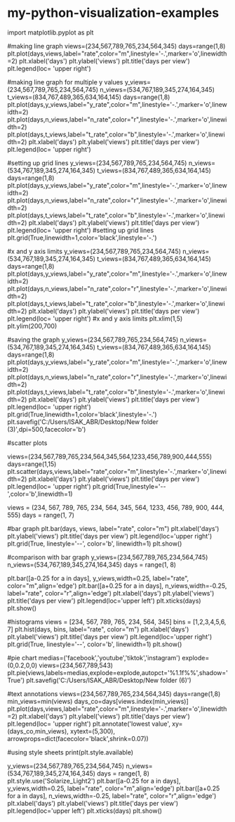 # my-python-visualization-examples
import matplotlib.pyplot as plt

#making line graph
views=(234,567,789,765,234,564,345)
days=range(1,8)
plt.plot(days,views,label="rate",color="m",linestyle='-.',marker='o',linewidth=2)
plt.xlabel('days')
plt.ylabel('views')
plt.title('days per view')
plt.legend(loc= 'upper right')

#making line graph for multiple y values
y_views=(234,567,789,765,234,564,745)
n_views=(534,767,189,345,274,164,345)
t_views=(834,767,489,365,634,164,145)
days=range(1,8)
plt.plot(days,y_views,label="y_rate",color="m",linestyle='-.',marker='o',linewidth=2)
plt.plot(days,n_views,label="n_rate",color="r",linestyle='-.',marker='o',linewidth=2)
plt.plot(days,t_views,label="t_rate",color="b",linestyle='-.',marker='o',linewidth=2)
plt.xlabel('days')
plt.ylabel('views')
plt.title('days per view')
plt.legend(loc= 'upper right')

#setting up grid lines
y_views=(234,567,789,765,234,564,745)
n_views=(534,767,189,345,274,164,345)
t_views=(834,767,489,365,634,164,145)
days=range(1,8)
plt.plot(days,y_views,label="y_rate",color="m",linestyle='-.',marker='o',linewidth=2)
plt.plot(days,n_views,label="n_rate",color="r",linestyle='-.',marker='o',linewidth=2)
plt.plot(days,t_views,label="t_rate",color="b",linestyle='-.',marker='o',linewidth=2)
plt.xlabel('days')
plt.ylabel('views')
plt.title('days per view')
plt.legend(loc= 'upper right')
#setting up grid lines
plt.grid(True,linewidth=1,color='black',linestyle='-.')

#x and y axis limits
y_views=(234,567,789,765,234,564,745)
n_views=(534,767,189,345,274,164,345)
t_views=(834,767,489,365,634,164,145)
days=range(1,8)
plt.plot(days,y_views,label="y_rate",color="m",linestyle='-.',marker='o',linewidth=2)
plt.plot(days,n_views,label="n_rate",color="r",linestyle='-.',marker='o',linewidth=2)
plt.plot(days,t_views,label="t_rate",color="b",linestyle='-.',marker='o',linewidth=2)
plt.xlabel('days')
plt.ylabel('views')
plt.title('days per view')
plt.legend(loc= 'upper right')
#x and y axis limits
plt.xlim(1,5)
plt.ylim(200,700)

#saving the graph
y_views=(234,567,789,765,234,564,745)
n_views=(534,767,189,345,274,164,345)
t_views=(834,767,489,365,634,164,145)
days=range(1,8)
plt.plot(days,y_views,label="y_rate",color="m",linestyle='-.',marker='o',linewidth=2)
plt.plot(days,n_views,label="n_rate",color="r",linestyle='-.',marker='o',linewidth=2)
plt.plot(days,t_views,label="t_rate",color="b",linestyle='-.',marker='o',linewidth=2)
plt.xlabel('days')
plt.ylabel('views')
plt.title('days per view')
plt.legend(loc= 'upper right')
plt.grid(True,linewidth=1,color='black',linestyle='-.')
plt.savefig('C:/Users/ISAK_ABR/Desktop/New folder (3)',dpi=500,facecolor='b')

#scatter plots

views=(234,567,789,765,234,564,345,564,1233,456,789,900,444,555)
days=range(1,15)
plt.scatter(days,views,label="rate",color="m",linestyle='-.',marker='o',linewidth=2)
plt.xlabel('days')
plt.ylabel('views')
plt.title('days per view')
plt.legend(loc= 'upper right')
plt.grid(True,linestyle='--',color='b',linewidth=1)

views = (234, 567, 789, 765, 234, 564, 345, 564, 1233, 456, 789, 900, 444, 555)
days = range(1, 7)

#bar graph
plt.bar(days, views, label="rate", color="m")
plt.xlabel('days')
plt.ylabel('views')
plt.title('days per view')
plt.legend(loc='upper right')
plt.grid(True, linestyle='--', color='b', linewidth=1)
plt.show()

#comparison with bar graph 
y_views=(234,567,789,765,234,564,745)
n_views=(534,767,189,345,274,164,345)
days = range(1, 8)

plt.bar([a-0.25 for a in days], y_views,width=0.25, label="rate", color="m",align='edge')
plt.bar([a+0.25 for a in days], n_views,width=-0.25, label="rate", color="r",align='edge')
plt.xlabel('days')
plt.ylabel('views')
plt.title('days per view')
plt.legend(loc='upper left')
plt.xticks(days)
plt.show()

#histograms
views = [234, 567, 789, 765, 234, 564, 345]
bins = [1,2,3,4,5,6, 7]
plt.hist(days, bins, label="rate", color="m")
plt.xlabel('days')
plt.ylabel('views')
plt.title('days per view')
plt.legend(loc='upper right')
plt.grid(True, linestyle='--', color='b', linewidth=1)
plt.show()

#pie chart
medias=('facebook','youtube','tiktok','instagram')
explode=(0,0.2,0,0)
views=(234,567,789,543)
plt.pie(views,labels=medias,explode=explode,autopct='%1.1f%%',shadow='True')
plt.savefig('C:/Users/ISAK_ABR/Desktop/New folder (6)')

#text annotations
views=(234,567,789,765,234,564,345)
days=range(1,8)
min_views=min(views)
days_co=days[views.index(min_views)]
plt.plot(days,views,label="rate",color="m",linestyle='-.',marker='o',linewidth=2)
plt.xlabel('days')
plt.ylabel('views')
plt.title('days per view')
plt.legend(loc= 'upper right')
plt.annotate('lowest value',
            xy=(days_co,min_views),
            xytext=(5,300),
            arrowprops=dict(facecolor='black',shrink=0.07))

#using style sheets
print(plt.style.available)

y_views=(234,567,789,765,234,564,745)
n_views=(534,767,189,345,274,164,345)
days = range(1, 8)
plt.style.use('Solarize_Light2')
plt.bar([a-0.25 for a in days], y_views,width=0.25, label="rate", color="m",align='edge')
plt.bar([a+0.25 for a in days], n_views,width=-0.25, label="rate", color="r",align='edge')
plt.xlabel('days')
plt.ylabel('views')
plt.title('days per view')
plt.legend(loc='upper left')
plt.xticks(days)
plt.show()





